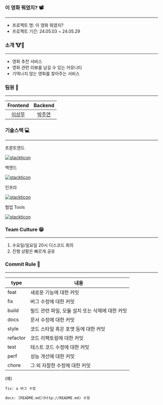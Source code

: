 ### 이 영화 뭐였지? 📽️
<hr>

- 프로젝트 명: 이 영화 뭐였지?
- 프로젝트 기간: 24.05.03 ~ 24.05.29

### 소개 🐮🐶
<hr>

- 영화 추천 서비스
- 영화 관련 리뷰를 남길 수 있는 커뮤니티
- 기억나지 않는 영화를 찾아주는 서비스

### 팀원 🧐
<hr>

|Frontend|Backend|
|:--:|:--:|
|[이상무](https://github.com/sangmu0502)|[박주연](https://github.com/krozv)|

### 기술스택 💻
<hr>
프론트엔드

<a href="https://github.com/msdio/stackticon"><img src="https://firebasestorage.googleapis.com/v0/b/stackticon-81399.appspot.com/o/images%2F1714907115307?alt=media&token=171c3039-4274-432c-9a03-b79b1fd598eb" alt="stackticon" /></a>

백엔드

<a href="https://github.com/msdio/stackticon"><img src="https://firebasestorage.googleapis.com/v0/b/stackticon-81399.appspot.com/o/images%2F1714906980190?alt=media&token=b2c7951a-5587-4bc1-b07e-1c7a53b15545" alt="stackticon" /></a>

인프라

<a href="https://github.com/msdio/stackticon"><img src="https://firebasestorage.googleapis.com/v0/b/stackticon-81399.appspot.com/o/images%2F1714907481681?alt=media&token=d6599500-9acf-445e-a8b1-40f59ac98fbc" alt="stackticon" /></a>

협업 Tools

<a href="https://github.com/msdio/stackticon"><img src="https://firebasestorage.googleapis.com/v0/b/stackticon-81399.appspot.com/o/images%2F1714907510787?alt=media&token=afea613a-31ed-4b71-b167-eaa39b9527d6" alt="stackticon" /></a>

### Team Culture 😁
<hr>

1. 수요일/일요일 20시 디스코드 회의
2. 진행 상황은 빠르게 공유

### Commit Rule 🍭
<hr>

| type | 내용 |
| --- | --- |
| feat | 새로운 기능에 대한 커밋 |
| fix | 버그 수정에 대한 커밋 |
| build | 빌드 관련 파일, 모듈 설치 또는 삭제에 대한 커밋 |
| docs | 문서 수정에 대한 커밋 |
| style | 코드 스타일 혹은 포맷 등에 대한 커밋 |
| refactor | 코드 리팩토링에 대한 커밋 |
| test | 테스트 코드 수정에 대한 커밋 |
| perf | 성능 개선에 대한 커밋 |
| chore | 그 외 자잘한 수정에 대한 커밋 |

(예)

`fix: a 버그 수정`

`docs: [README.md](http://README.md) 수정`